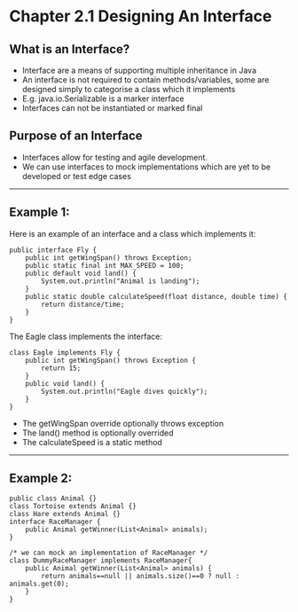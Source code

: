 # Chapter 2.1 Designing An Interface

## What is an Interface?

- Interface are a means of supporting multiple inheritance in Java
- An interface is not required to contain methods/variables, some are designed simply to categorise a class which it implements
- E.g. java.io.Serializable is a marker interface
- Interfaces can not be instantiated or marked final

## Purpose of an Interface 

- Interfaces allow for testing and agile development.
- We can use interfaces to mock implementations which are yet to be developed or test edge cases
 ----

 ## Example 1:
 Here is an example of an interface and a class which implements it:

    public interface Fly {
        public int getWingSpan() throws Exception;
        public static final int MAX_SPEED = 100;
        public default void land() {
            System.out.println("Animal is landing");
        }
        public static double calculateSpeed(float distance, double time) {
            return distance/time;
        }
    }

The Eagle class implements the interface:

    class Eagle implements Fly {
        public int getWingSpan() throws Exception {
            return 15;
        }
        public void land() {
            System.out.println("Eagle dives quickly");
        }
    }

- The getWingSpan override optionally throws exception
- The land() method is optionally overrided
- The calculateSpeed is a static method

----

## Example 2:

    public class Animal {}
    class Tortoise extends Animal {}
    class Hare extends Animal {}
    interface RaceManager {
        public Animal getWinner(List<Animal> animals);
    }

    /* we can mock an implementation of RaceManager */
    class DummyRaceManager implements RaceManager{
        public Animal getWinner(List<Animal> animals) {
            return animals==null || animals.size()==0 ? null : animals.get(0);
        }
    }
